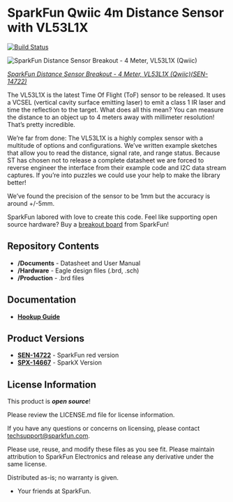 SparkFun Qwiic 4m Distance Sensor with VL53L1X
========================================
[![Build Status](https://github.com/ArminJo/SparkFun_VL53L1X_Arduino_Library/workflows/LibraryBuild/badge.svg)](https://github.com/ArminJo/SparkFun_VL53L1X_Arduino_Library/actions)


![SparkFun Distance Sensor Breakout - 4 Meter, VL53L1X (Qwiic)](https://cdn.sparkfun.com//assets/parts/1/2/9/4/8/14722-SparkFun_Distance_Sensor_Breakout-_4_Meter__VL53L1X__Qwiic_-01.jpg)

[*SparkFun Distance Sensor Breakout - 4 Meter, VL53L1X (Qwiic)(SEN-14722)*](https://www.sparkfun.com/products/14722)

The VL53L1X is the latest Time Of Flight (ToF) sensor to be released. It uses a VCSEL (vertical cavity surface emitting laser) to emit a class 1 IR laser and time the reflection to the target. What does all this mean? You can measure the distance to an object up to 4 meters away with millimeter resolution! That’s pretty incredible.

We’re far from done: The VL53L1X is a highly complex sensor with a multitude of options and configurations. We’ve written example sketches that allow you to read the distance, signal rate, and range status. Because ST has chosen not to release a complete datasheet we are forced to reverse engineer the interface from their example code and I2C data stream captures. If you’re into puzzles we could use your help to make the library better!

We’ve found the precision of the sensor to be 1mm but the accuracy is around +/-5mm.

SparkFun labored with love to create this code. Feel like supporting open source hardware? 
Buy a [breakout board](https://www.sparkfun.com/products/14722) from SparkFun!

Repository Contents
-------------------

* **/Documents** - Datasheet and User Manual
* **/Hardware** - Eagle design files (.brd, .sch)
* **/Production** - .brd files

Documentation
--------------
* **[Hookup Guide](https://learn.sparkfun.com/tutorials/qwiic-distance-sensor-vl53l1x-hookup-guide)**

Product Versions
--------------
* **[SEN-14722](https://www.sparkfun.com/products/14722)** - SparkFun red version
* **[SPX-14667](https://www.sparkfun.com/products/14667)** - SparkX Version 

License Information
-------------------

This product is _**open source**_! 

Please review the LICENSE.md file for license information. 

If you have any questions or concerns on licensing, please contact techsupport@sparkfun.com.

Please use, reuse, and modify these files as you see fit. Please maintain attribution to SparkFun Electronics and release any derivative under the same license.

Distributed as-is; no warranty is given.

- Your friends at SparkFun.
